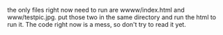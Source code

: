 the only files right now need to run are wwww/index.html and www/testpic.jpg.  put those two in the same directory and run the html to run it.  The code right now is a mess, so don't try to read it yet.
